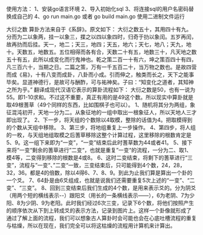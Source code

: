 使用方法：
   1、安装go语言环境
   2、导入初始化sql
   3、将连接sql的用户名密码替换成自己的
   4、go run main.go 或者 go build main.go 使用二进制文件运行

大衍之数
算卦方法来自于《系辞》。原文如下：
   大衍之数五十，其用四十有九。分而为二以象两，挂一以象三，揲之以四以象四时，归奇于扐以象闰。五岁再闰，故再扐而后挂。天一，地二；天三，地四；天五，地六；天七，地八；天九，地十。天数五，地数五。五位相得而各有合，天数二十有五，地数三十，凡天地之数五十有五，此所以成变化而行鬼神也。乾之策二百一十有六，坤之策百四十有四，凡三百六十，当期之日。二篇之策，万有一千五百二十，当万物之数也。是故四营而成《易》，十有八变而成卦，八卦而小成。引而伸之，触类而长之，天下之能事毕矣。显道神德行，是故可与酬酢，可与祐神矣。子曰：“知变化之道者，其知神之所为乎。”
翻译成现代汉语它表示的算卦流程如下：
    大衍之数是50，也有一说为55。即1-10求和。不过这不重要，真正有用的是49这个数。所以现实中算卦就是取49根蓍草（49个同样的东西，比如围棋子也可以）。
    1、随机将其分为两组，象征混沌初开，天地一分为二。从象征地的一组中取出一根象征人，所以天地人三才即出现了。
    2、下一步，将天组的个数除以4取模，整除的话值为4。把取模得到的个数从天组中移除。
    3、第三步，将地组重复上一步操作。
    4、第四步，将人组的一枚，与天组地组取模之后蓍草移除这整个计算过程，这里移除的根数肯定是5、9。这一组下来即为“一变”，“一变”结束后此时蓍草数为44或者41。
    5、接下来将“一变“剩余的蓍草进行”二变“，也就是重复”一变“的流程，一分为二、取1、模4等，二变得到移除的根数是4或8。
    6、这时二变结束，将剩下的蓍草进行“三变”，流程与”一变“、”二变“一致，三变结束后，只可能得到4个数，24，28，32，36。都是4的倍数，除以4得6、7、8、9。到此为止我们算是算出一个卦的一个爻。
    7、64卦是由6爻组成，也就是说我们还需要重复5次上述的“一变”、“二变”、“三变”。
    8、回到三变结束后我们生成的4个数，是用来表示爻的。分为阴爻（用两个短的横线表示--）跟阳爻（用长的一条横线表示——），6为老阴、7为少阳、8为少阴、9为老阳。此时我们经过6次三变，记录下6个数，将他们按照产生的顺序依次从下到上转成爻的表示方法，记录到图片上。这样一个卦像就形成了
    通过了解上面的流程，我们可以想象古人算卦时会可能也会在心底吐槽流程的重复与枯燥，所以在现在，我们完全可以将这枯燥的流程用计算机来计算出。
